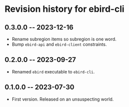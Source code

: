# Revision history for ebird-cli

## 0.3.0.0 -- 2023-12-16

* Rename subregion items so subregion is one word.
* Bump `ebird-api` and `ebird-client` constraints.

## 0.2.0.0 -- 2023-09-27

* Renamed `ebird` executable to `ebird-cli`.

## 0.1.0.0 -- 2023-07-30

* First version. Released on an unsuspecting world.
